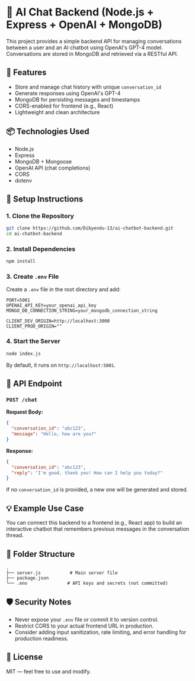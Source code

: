 # 🧠 AI Chat Backend (Node.js + Express + OpenAI + MongoDB)

This project provides a simple backend API for managing conversations between a user and an AI chatbot using OpenAI's GPT-4 model. Conversations are stored in MongoDB and retrieved via a RESTful API.

## 🚀 Features

- Store and manage chat history with unique `conversation_id`
- Generate responses using OpenAI's GPT-4
- MongoDB for persisting messages and timestamps
- CORS-enabled for frontend (e.g., React)
- Lightweight and clean architecture

## 📦 Technologies Used

- Node.js
- Express
- MongoDB + Mongoose
- OpenAI API (chat completions)
- CORS
- dotenv

## 🔧 Setup Instructions

### 1. Clone the Repository

```bash
git clone https://github.com/Dibyendu-13/ai-chatbot-backend.git
cd ai-chatbot-backend
```

### 2. Install Dependencies

```bash
npm install
```

### 3. Create `.env` File

Create a `.env` file in the root directory and add:

```env
PORT=5001
OPENAI_API_KEY=your_openai_api_key
MONGO_DB_CONNECTION_STRING=your_mongodb_connection_string

CLIENT_DEV_ORIGIN=http://localhost:3000
CLIENT_PROD_ORIGIN=""

```

### 4. Start the Server

```bash
node index.js
```

By default, it runs on `http://localhost:5001`.

## 🧪 API Endpoint

### `POST /chat`

**Request Body:**

```json
{
  "conversation_id": "abc123", 
  "message": "Hello, how are you?"
}
```

**Response:**

```json
{
  "conversation_id": "abc123",
  "reply": "I'm good, thank you! How can I help you today?"
}
```

If no `conversation_id` is provided, a new one will be generated and stored.

## 💡 Example Use Case

You can connect this backend to a frontend (e.g., React app) to build an interactive chatbot that remembers previous messages in the conversation thread.

## 📂 Folder Structure

```
.
├── server.js           # Main server file
├── package.json
└── .env               # API keys and secrets (not committed)
```

## 🛡️ Security Notes

- Never expose your `.env` file or commit it to version control.
- Restrict CORS to your actual frontend URL in production.
- Consider adding input sanitization, rate limiting, and error handling for production readiness.

## 📃 License

MIT — feel free to use and modify.
